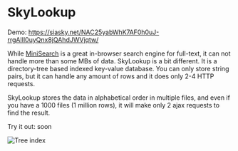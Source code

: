 # SkyLookup

Demo: https://siasky.net/NAC25yabWhK7AF0h0uJ-rrgAlIl0uyQnx8jQAhdJWVjqtw/

While [MiniSearch](https://github.com/lucaong/minisearch) is a great in-browser search engine for full-text,
it can not handle more than some MBs of data.
SkyLookup is a bit different. It is a directory-tree based indexed key-value database.
You can only store string pairs, but it can handle any amount of rows and it does only 2-4 HTTP requests.

SkyLookup stores the data in alphabetical order in multiple files, and even if you have a 1000 files (1 million rows), it will make only 2 ajax requests to find the result.

Try it out: soon

![Tree index](https://www.researchgate.net/profile/Philippe_Fournier_Viger/publication/263696690/figure/fig1/AS:296556428316691@1447715970966/A-Prediction-Tree-PT-Inverted-Index-II-and-Lookup-Table-LT.png)
